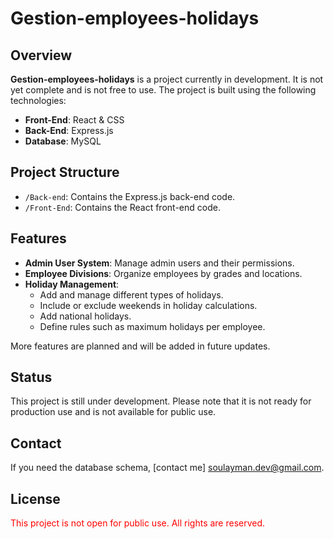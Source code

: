 # Gestion-employees-holidays

## Overview

**Gestion-employees-holidays** is a project currently in development. It is not yet complete and is not free to use. The project is built using the following technologies:

- **Front-End**: React & CSS
- **Back-End**: Express.js
- **Database**: MySQL

## Project Structure

- `/Back-end`: Contains the Express.js back-end code.
- `/Front-End`: Contains the React front-end code.

## Features

- **Admin User System**: Manage admin users and their permissions.
- **Employee Divisions**: Organize employees by grades and locations.
- **Holiday Management**:
  - Add and manage different types of holidays.
  - Include or exclude weekends in holiday calculations.
  - Add national holidays.
  - Define rules such as maximum holidays per employee.

More features are planned and will be added in future updates.

## Status

This project is still under development. Please note that it is not ready for production use and is not available for public use.

## Contact

If you need the database schema, [contact me] soulayman.dev@gmail.com.

## License

<p style="color:red">This project is not open for public use. All rights are reserved.</p>
